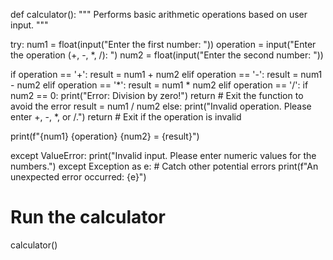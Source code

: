 def calculator():
  """
  Performs basic arithmetic operations based on user input.
  """

  try:
    num1 = float(input("Enter the first number: "))
    operation = input("Enter the operation (+, -, *, /): ")
    num2 = float(input("Enter the second number: "))

  if operation == '+':
      result = num1 + num2
    elif operation == '-':
      result = num1 - num2
    elif operation == '*':
      result = num1 * num2
    elif operation == '/':
      if num2 == 0:
        print("Error: Division by zero!")
        return  # Exit the function to avoid the error
      result = num1 / num2
    else:
      print("Invalid operation. Please enter +, -, *, or /.")
      return  # Exit if the operation is invalid

  print(f"{num1} {operation} {num2} = {result}")

  except ValueError:
    print("Invalid input. Please enter numeric values for the numbers.")
  except Exception as e: # Catch other potential errors
      print(f"An unexpected error occurred: {e}")
# Run the calculator
calculator()
